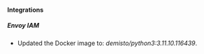 
#### Integrations

##### Envoy IAM
- Updated the Docker image to: *demisto/python3:3.11.10.116439*.





